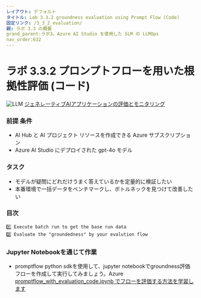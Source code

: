 ```yaml
---
レイアウト: デフォルト
タイトル: Lab 3.3.2 groundness evaluation using Prompt Flow (Code)
固定リンク: /3_3_2_evaluation/
親: ラボ 3.3 の概要
grand_parent:ラボ3。Azure AI Studio を使用した SLM の LLMOps
nav_order:632
---
```


# ラボ 3.3.2 プロンプトフローを用いた根拠性評価 (コード)

![LLM
](images/evaluation-monitor-flow.png)
[ジェネレーティブAIアプリケーションの評価とモニタリング](https://learn.microsoft.com/en-us/azure/ai-studio/concepts/evaluation-approach-gen-ai#evaluating-and-monitoring-of-generative-ai-applications)

### 前提 条件

- AI Hub と AI プロジェクト リソースを作成できる Azure サブスクリプション
- Azure AI Studio にデプロイされた gpt-4o モデル


### タスク

- モデルが疑問にどれだけうまく答えているかを定量的に検証したい 
- 本番環境で一括データをベンチマークし、ボトルネックを見つけて改善したい 


### 目次
    1️⃣ Execute batch run to get the base run data 
    2️⃣ Evaluate the "groundedness" by your evalution flow


### Jupyter Notebookを通じて作業
- promptflow python sdkを使用して、jupyter notebookでgroundness評価フローを作成して実行してみましょう。Azure [promptflow_with_evaluation_code.ipynb でフローを評価する方法を学習します](promptflow_with_evaluation_code.ipynb)
